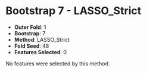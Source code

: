 # Bootstrap 7 - LASSO_Strict

- **Outer Fold**: 1
- **Bootstrap**: 7
- **Method**: LASSO_Strict
- **Fold Seed**: 48
- **Features Selected**: 0

No features were selected by this method.

